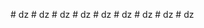 
#   d z  
 #   d z  
 #   d z  
 #   d z  
 #   d z  
 #   d z  
 #   d z  
 #   d z  
 #   d z  
 